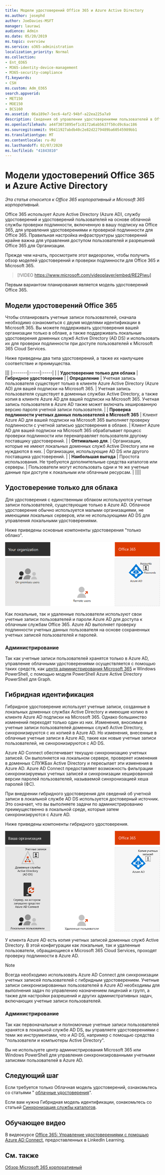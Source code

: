 ```yaml
---
title: Модели удостоверений Office 365 и Azure Active Directory
ms.author: josephd
author: JoeDavies-MSFT
manager: laurawi
audience: Admin
ms.date: 05/20/2019
ms.topic: overview
ms.service: o365-administration
localization_priority: Normal
ms.collection:
- Ent_O365
- M365-identity-device-management
- M365-security-compliance
f1.keywords:
- CSH
ms.custom: Adm_O365
search.appverid:
- MET150
- MOE150
- BCS160
ms.assetid: 06a189e7-5ec6-4af2-94bf-a22ea225a7a9
description: Сведения об управлении удостоверениями пользователей в Office 365.
ms.openlocfilehash: a44f3073895ef1c8172a6ab5637f50cd9c6ac186
ms.sourcegitcommit: 99411927abdb40c2e82d2279489ba60545989bb1
ms.translationtype: MT
ms.contentlocale: ru-RU
ms.lasthandoff: 02/07/2020
ms.locfileid: "41843810"
---
```

# <a name="office-365-identity-models-and-azure-active-directory"></a>Модели удостоверений Office 365 и Azure Active Directory

*Эта статья относится к Office 365 корпоративный и Microsoft 365 корпоративный.*

Office 365 использует Azure Active Directory (Azure AD), службу удостоверений и удостоверений пользователей на основе облачной службы проверки подлинности, включенную в вашу подписку на Office 365, для управления удостоверениями и проверкой подлинности для Office 365. Правильная настройка инфраструктуры удостоверений крайне важна для управления доступом пользователей и разрешений Office 365 для Организации.

Прежде чем начать, просмотрите этот видеоролик, чтобы получить обзор моделей удостоверений и проверки подлинности для Office 365 и Microsoft 365.

> [!VIDEO https://www.microsoft.com/videoplayer/embed/RE2Pjwu]

Первым вариантом планирования является модель удостоверений Office 365.

## <a name="office-365-identity-models"></a>Модели удостоверений Office 365

Чтобы спланировать учетные записи пользователей, сначала необходимо ознакомиться с двумя моделями идентификации в Microsoft 365. Вы можете поддерживать удостоверения вашей организации только в облаке, а также поддерживать локальные удостоверения доменных служб Active Directory (AD DS) и использовать их для проверки подлинности при доступе пользователей к Microsoft 365 Cloud Services.  

Ниже приведены два типа удостоверений, а также их наилучшее соответствие и преимущества.

|||
|:-------|:-----|:-----|
|  | **Удостоверение только для облака** | **Гибридное удостоверение** |
| **Определение** | Учетная запись пользователя существует только в клиенте Azure Active Directory (Azure AD) для вашей подписки на Microsoft 365. | Учетная запись пользователя существует в доменных службах Active Directory, а также копия в клиенте Azure AD для вашей подписки на Microsoft 365. Учетная запись пользователя в Azure AD также может включать хешированную версию пароля учетной записи пользователя. |
| **Проверка подлинности учетных данных пользователей в Microsoft 365** | Клиент Azure AD для вашей подписки на Microsoft 365 выполняет проверку подлинности с учетной записью удостоверения в облаке. | Клиент Azure AD для вашей подписки на Microsoft 365 обрабатывает процесс проверки подлинности или перенаправляет пользователя другому поставщику удостоверений. |
| **Оптимально для**. | Организации, которые не имеют локальных доменных служб Active Directory или не нуждаются в них. | Организации, использующие AD DS или другого поставщика удостоверений. |
| **Наибольшая выгода** | Простота использования. Не требуются дополнительные средства каталогов или серверы. | Пользователи могут использовать одни и те же учетные данные при доступе к локальным или облачным ресурсам. |
||||

## <a name="cloud-only-identity"></a>Удостоверение только для облака

Для удостоверения с единственным облаком используются учетные записи пользователей, существующие только в Azure AD. Облачное удостоверение обычно используется малыми организациями, не имеющими локальных серверов, или не использующими AD DS для управления локальными удостоверениями. 

Ниже приведены основные компоненты удостоверения "только облако".
 
![Основные компоненты удостоверения "только облако"](./media/about-office-365-identity/cloud-only-identity.png)

Как локальные, так и удаленные пользователи используют свои учетные записи пользователей и пароли Azure AD для доступа к облачным службам Office 365. Azure AD выполняет проверку подлинности учетных данных пользователя на основе сохраненных учетных записей пользователей и паролей.

### <a name="administration"></a>Администрирование
Так как учетные записи пользователей хранятся только в Azure AD, управление облачными удостоверениями осуществляется с помощью таких средств, как [центр администрирования Microsoft 365](https://admin.microsoft.com) и Windows PowerShell, с помощью модуля PowerShell Azure Active Directory PowerShell для Graph. 

## <a name="hybrid-identity"></a>Гибридная идентификация

Гибридное удостоверение использует учетные записи, созданные в локальных доменных службах Active Directory и имеющие копию в клиенте Azure AD подписки на Microsoft 365. Однако большинство изменений переходят только один из них. Изменения, вносимые в учетные записи пользователей доменных служб Active Directory, синхронизируются с их копией в Azure AD. Но изменения, внесенные в облачные учетные записи в Azure AD, такие как новые учетные записи пользователей, не синхронизируются с AD DS.

Azure AD Connect обеспечивает текущую синхронизацию учетных записей. Он выполняется на локальном сервере, проверяет изменения в доменных СЛУЖБах Active Directory и пересылает эти изменения в Azure AD. Azure AD Connect предоставляет возможность фильтрации синхронизируемых учетных записей и синхронизации хешированной версии паролей пользователей, называемой синхронизацией хеша паролей (ФС).

При внедрении гибридного удостоверения для сведений об учетной записи в локальной службе AD DS используется достоверный источник. Это означает, что вы выполняете задачи по администрированию преимущественно в локальной среде, которые затем синхронизируются с Azure AD. 

Ниже приведены компоненты гибридного удостоверения.

![Компоненты гибридного удостоверения](./media/about-office-365-identity/hybrid-identity.png)

У клиента Azure AD есть копия учетных записей доменных служб Active Directory. В этой конфигурации как локальные, так и удаленные пользователи, обращающиеся к Microsoft 365 Cloud Services, проходят проверку подлинности в Azure AD.

>[!Note]
>Всегда необходимо использовать Azure AD Connect для синхронизации учетных записей пользователей с гибридным удостоверением. Учетные записи синхронизированных пользователей в Azure AD необходимы для выполнения задач по управлению назначением лицензий и групп, а также для настройки разрешений и других административных задач, включающих учетные записи пользователей.
>

### <a name="administration"></a>Администрирование

Так как первоначальные и полномочные учетные записи пользователей хранятся в локальной службе AD DS, вы управляете удостоверениями с теми же инструментами, что и AD DS, например с помощью средства "пользователи и компьютеры Active Directory". 

Вы не используете центр администрирования Microsoft 365 или Windows PowerShell для управления синхронизированными учетными записями пользователей в Azure AD.

## <a name="next-step"></a>Следующий шаг

Если требуется только Облачная модель удостоверений, ознакомьтесь со статьями " [облачные удостоверения](cloud-only-identities.md)".

Если вам нужна Гибридная модель идентификации, ознакомьтесь со статьей [Синхронизация службы каталогов](plan-for-directory-synchronization.md).
  

## <a name="video-training"></a>Обучающее видео

В видеокурсе [Office 365: Управление удостоверениями с помощью Azure AD Connect](https://support.office.com/article/90991a1d-c0ab-479a-b413-35c9706f6fed.aspx), предоставленных в LinkedIn Learning.

## <a name="see-also"></a>См. также

[Обзор Microsoft 365 корпоративный](https://docs.microsoft.com/microsoft-365/enterprise/microsoft-365-overview)
